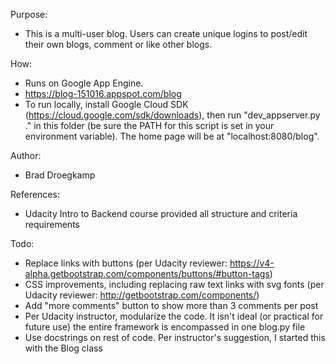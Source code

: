 Purpose:
-   This is a multi-user blog.  Users can create unique logins to post/edit their own blogs, comment or like other blogs.

How:
-   Runs on Google App Engine. 
-   https://blog-151016.appspot.com/blog
-   To run locally, install Google Cloud SDK (https://cloud.google.com/sdk/downloads), then run "dev_appserver.py ." in this folder (be sure the PATH for this script is set in your environment variable).  The home page will be at "localhost:8080/blog".

Author:
-   Brad Droegkamp

References:
-   Udacity Intro to Backend course provided all structure and criteria requirements

Todo:
-   Replace links with buttons (per Udacity reviewer: https://v4-alpha.getbootstrap.com/components/buttons/#button-tags)
-   CSS improvements, including replacing raw text links with svg fonts (per Udacity reviewer:  http://getbootstrap.com/components/)
-   Add "more comments" button to show more than 3 comments per post
-   Per Udacity instructor, modularize the code.  It isn't ideal (or practical for future use) the entire framework is encompassed in one blog.py file
-   Use docstrings on rest of code.  Per instructor's suggestion, I started this with the Blog class